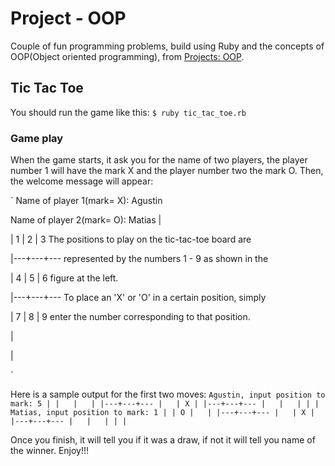 #  Project - OOP

Couple of fun programming problems, build using Ruby and the concepts of OOP(Object oriented programming), from [Projects: OOP](http://www.theodinproject.com/ruby-programming/oop).

## Tic Tac Toe

You should run the game like this: `$ ruby tic_tac_toe.rb `

### Game play

When the game starts, it ask you for the name of two players, the player number 1 will have the mark X and the player number two the mark O.
Then, the welcome message will appear: 

`
Name of player 1(mark= X): Agustin

Name of player 2(mark= O): Matias
|

| 1 | 2 | 3   The positions to play on the tic-tac-toe board are

|---+---+---  represented by the numbers 1 - 9 as shown in the

| 4 | 5 | 6   figure at the left.

|---+---+---  To place an 'X' or 'O' in a certain position, simply

| 7 | 8 | 9   enter the number corresponding to that position.

|

|

`


Here is a sample output for the first two moves:
`
Agustin, input position to mark: 5
   |
   |   |   |
   |---+---+---
   |   | X |
   |---+---+---
   |   |   |
   |
   |
Matias, input position to mark: 1
   |
   | O |   |
   |---+---+---
   |   | X |
   |---+---+---
   |   |   |
   |
   |
`

Once you finish, it will tell you if it was a draw, if not it will tell you name of the winner. Enjoy!!!
